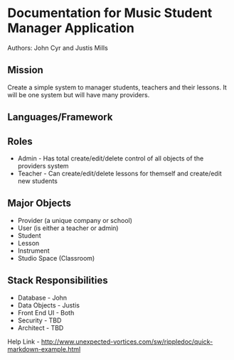 Documentation for Music Student Manager Application
============
Authors: John Cyr and Justis Mills

Mission
------------
Create a simple system to manager students, teachers and their lessons. It will be one system but will have many providers.

Languages/Framework
------------


Roles
------------
* Admin - Has total create/edit/delete control of all objects of the providers system
* Teacher - Can create/edit/delete lessons for themself and create/edit new students

Major Objects
------------
* Provider (a unique company or school)
* User (is either a teacher or admin)
* Student
* Lesson
* Instrument
* Studio Space (Classroom)

Stack Responsibilities
------------
* Database - John
* Data Objects - Justis
* Front End UI - Both
* Security - TBD
* Architect - TBD











Help Link - http://www.unexpected-vortices.com/sw/rippledoc/quick-markdown-example.html
